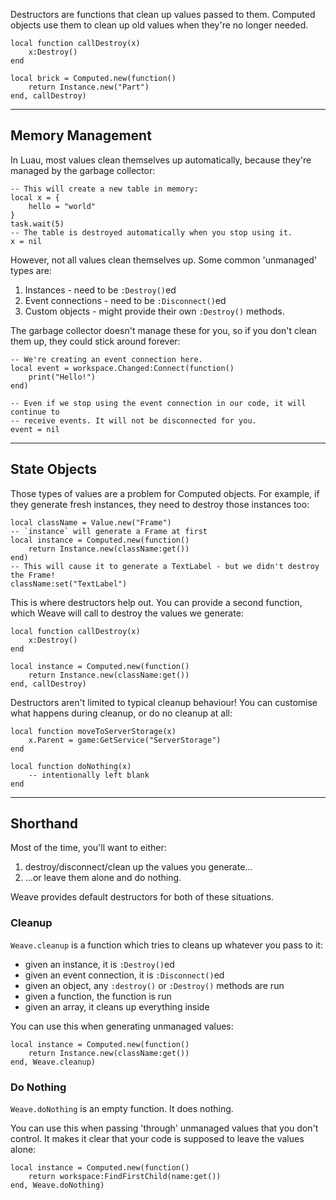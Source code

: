 Destructors are functions that clean up values passed to them.
Computed objects use them to clean up old values when they're no longer needed.

```luau
local function callDestroy(x)
    x:Destroy()
end

local brick = Computed.new(function()
    return Instance.new("Part")
end, callDestroy)
```

---

## Memory Management

In Luau, most values clean themselves up automatically, because they're managed
by the garbage collector:

```luau
-- This will create a new table in memory:
local x = {
    hello = "world"
}
task.wait(5)
-- The table is destroyed automatically when you stop using it.
x = nil
```

However, not all values clean themselves up. Some common 'unmanaged' types are:

1. Instances - need to be `:Destroy()`ed
2. Event connections - need to be `:Disconnect()`ed
3. Custom objects - might provide their own `:Destroy()` methods.

The garbage collector doesn't manage these for you, so if you don't clean them
up, they could stick around forever:

```luau
-- We're creating an event connection here.
local event = workspace.Changed:Connect(function()
    print("Hello!")
end)

-- Even if we stop using the event connection in our code, it will continue to
-- receive events. It will not be disconnected for you.
event = nil
```

---

## State Objects

Those types of values are a problem for Computed objects. For example, if they
generate fresh instances, they need to destroy those instances too:

```luau
local className = Value.new("Frame")
-- `instance` will generate a Frame at first
local instance = Computed.new(function()
    return Instance.new(className:get())
end)
-- This will cause it to generate a TextLabel - but we didn't destroy the Frame!
className:set("TextLabel")
```

This is where destructors help out. You can provide a second function, which
Weave will call to destroy the values we generate:

```luau
local function callDestroy(x)
    x:Destroy()
end

local instance = Computed.new(function()
    return Instance.new(className:get())
end, callDestroy)
```

Destructors aren't limited to typical cleanup behaviour! You can customise what
happens during cleanup, or do no cleanup at all:

```luau
local function moveToServerStorage(x)
    x.Parent = game:GetService("ServerStorage")
end

local function doNothing(x)
    -- intentionally left blank
end
```

---

## Shorthand

Most of the time, you'll want to either:

1. destroy/disconnect/clean up the values you generate...
2. ...or leave them alone and do nothing.

Weave provides default destructors for both of these situations.

### Cleanup

`Weave.cleanup` is a function which tries to cleans up whatever you pass to it:

- given an instance, it is `:Destroy()`ed
- given an event connection, it is `:Disconnect()`ed
- given an object, any `:destroy()` or `:Destroy()` methods are run
- given a function, the function is run
- given an array, it cleans up everything inside

You can use this when generating unmanaged values:

```luau
local instance = Computed.new(function()
    return Instance.new(className:get())
end, Weave.cleanup)
```

### Do Nothing

`Weave.doNothing` is an empty function. It does nothing.

You can use this when passing 'through' unmanaged values that you don't control.
It makes it clear that your code is supposed to leave the values alone:

```luau
local instance = Computed.new(function()
    return workspace:FindFirstChild(name:get())
end, Weave.doNothing)
```
